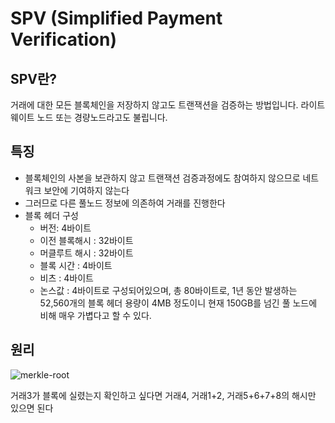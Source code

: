 # SPV (Simplified Payment Verification)

## SPV란?

거래에 대한 모든 블록체인을 저장하지 않고도 트랜잭션을 검증하는 방법입니다. 라이트 웨이트 노드 또는 경량노드라고도 불립니다.

## 특징

-   블록체인의 사본을 보관하지 않고 트랜잭션 검증과정에도 참여하지 않으므로 네트워크 보안에 기여하지 않는다
-   그러므로 다른 풀노드 정보에 의존하여 거래를 진행한다
-   블록 헤더 구성
    -   버전: 4바이트
    -   이전 블록해시 : 32바이트
    -   머클루트 해시 : 32바이트
    -   블록 시간 : 4바이트
    -   비츠 : 4바이트
    -   논스값 : 4바이트로 구성되어있으며, 총 80바이트로, 1년 동안 발생하는 52,560개의 블록 헤더 용량이 4MB 정도이니 현재 150GB를 넘긴 풀 노드에 비해 매우 가볍다고 할 수 있다.

## 원리

![merkle-root](https://miro.medium.com/v2/resize:fit:720/format:webp/0*ZLrIO_B67108JStC.jpg)

거래3가 블록에 실렸는지 확인하고 싶다면 거래4, 거래1+2, 거래5+6+7+8의 해시만 있으면 된다
